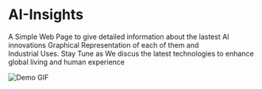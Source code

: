 # AI-Insights
A Simple Web Page to give detailed information about the lastest AI innovations 
Graphical Representation of each of them and  
Industrial Uses.
Stay Tune as We discus the latest technologies to enhance global living and human experience 

 ![Demo GIF](https://github.com/Marcel-dev2009/AI-Insights/blob/main/Repo-Video.gif)
